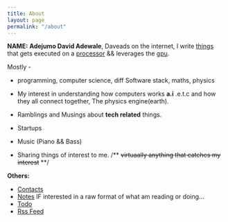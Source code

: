```yaml
---
title: About
layout: page
permalink: "/about"
---
```


**NAME:** <b>Adejumo David Adewale</b>, Daveads on the internet, I write [things](https://en.wikipedia.org/wiki/Computer_program) that gets executed on a [processor](https://en.wikipedia.org/wiki/Central_processing_unit) && leverages the [gpu](https://en.wikipedia.org/wiki/Graphics_processing_unit).
		
Mostly -
* programming, computer science, diff Software stack, maths, physics 

* My interest in understanding how computers works **a.i** .e.t.c and how they all connect together, The physics engine(earth).

* Ramblings and Musings about **tech related** things.

* Startups

* Music (Piano && Bass)

* Sharing things of interest to me.   /** <del>virtuaally anything that catches my interest</del> **/


**Others:**
* [Contacts](/contacts)
* [Notes](https://daveas.github.io/notes/) IF interested in a raw format of what am reading or doing...
* [Todo](/todo.html)
* [Rss Feed](/feed.xml)
